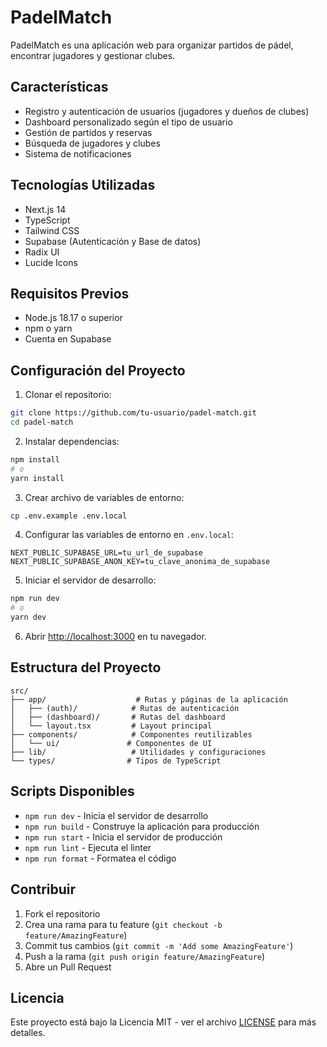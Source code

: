 # PadelMatch

PadelMatch es una aplicación web para organizar partidos de pádel, encontrar jugadores y gestionar clubes.

## Características

- Registro y autenticación de usuarios (jugadores y dueños de clubes)
- Dashboard personalizado según el tipo de usuario
- Gestión de partidos y reservas
- Búsqueda de jugadores y clubes
- Sistema de notificaciones

## Tecnologías Utilizadas

- Next.js 14
- TypeScript
- Tailwind CSS
- Supabase (Autenticación y Base de datos)
- Radix UI
- Lucide Icons

## Requisitos Previos

- Node.js 18.17 o superior
- npm o yarn
- Cuenta en Supabase

## Configuración del Proyecto

1. Clonar el repositorio:
```bash
git clone https://github.com/tu-usuario/padel-match.git
cd padel-match
```

2. Instalar dependencias:
```bash
npm install
# o
yarn install
```

3. Crear archivo de variables de entorno:
```bash
cp .env.example .env.local
```

4. Configurar las variables de entorno en `.env.local`:
```env
NEXT_PUBLIC_SUPABASE_URL=tu_url_de_supabase
NEXT_PUBLIC_SUPABASE_ANON_KEY=tu_clave_anonima_de_supabase
```

5. Iniciar el servidor de desarrollo:
```bash
npm run dev
# o
yarn dev
```

6. Abrir [http://localhost:3000](http://localhost:3000) en tu navegador.

## Estructura del Proyecto

```
src/
├── app/                    # Rutas y páginas de la aplicación
│   ├── (auth)/            # Rutas de autenticación
│   ├── (dashboard)/       # Rutas del dashboard
│   └── layout.tsx         # Layout principal
├── components/            # Componentes reutilizables
│   └── ui/               # Componentes de UI
├── lib/                   # Utilidades y configuraciones
└── types/                # Tipos de TypeScript
```

## Scripts Disponibles

- `npm run dev` - Inicia el servidor de desarrollo
- `npm run build` - Construye la aplicación para producción
- `npm run start` - Inicia el servidor de producción
- `npm run lint` - Ejecuta el linter
- `npm run format` - Formatea el código

## Contribuir

1. Fork el repositorio
2. Crea una rama para tu feature (`git checkout -b feature/AmazingFeature`)
3. Commit tus cambios (`git commit -m 'Add some AmazingFeature'`)
4. Push a la rama (`git push origin feature/AmazingFeature`)
5. Abre un Pull Request

## Licencia

Este proyecto está bajo la Licencia MIT - ver el archivo [LICENSE](LICENSE) para más detalles.
